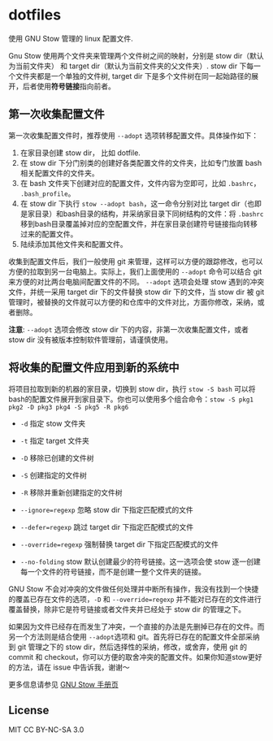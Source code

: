 # dotfiles

使用 GNU Stow 管理的 linux 配置文件.

Gnu Stow 使用两个文件夹来管理两个文件树之间的映射，分别是 stow dir（默认为当前文件夹） 和 target dir（默认为当前文件夹的父文件夹）. stow dir 下每一个文件夹都是一个单独的文件树, target dir 下是多个文件树在同一起始路径的展开，后者使用**符号链接**指向前者。

## 第一次收集配置文件

第一次收集配置文件时，推荐使用 `--adopt` 选项转移配置文件。具体操作如下：

1. 在家目录创建 stow dir， 比如 dotfile.
2. 在 stow dir 下分门别类的创建好各类配置文件的文件夹，比如专门放置 bash 相关配置文件的文件夹。
3. 在 bash 文件夹下创建对应的配置文件，文件内容为空即可，比如 `.bashrc`， `.bash_profile`。
4. 在 stow dir 下执行 `stow --adopt bash`，这一命令分别对比 target dir（也即是家目录）和bash目录的结构，并采纳家目录下同树结构的文件：将 `.bashrc` 移到bash目录覆盖掉对应的空配置文件，并在家目录创建符号链接指向转移过来的配置文件。
5. 陆续添加其他文件夹和配置文件。

收集到配置文件后，我们一般使用 git 来管理，这样可以方便的跟踪修改，也可以方便的拉取到另一台电脑上。实际上，我们上面使用的 `--adopt` 命令可以结合 git 来方便的对比两台电脑间配置文件的不同。 `--adopt` 选项会处理 stow 遇到的冲突文件，并统一采用 target dir 下的文件替换 stow dir 下的文件，当 stow dir 被 git 管理时，被替换的文件就可以方便的和仓库中的文件对比，方面你修改，采纳，或者删除。

**注意**: `--adopt` 选项会修改 stow dir 下的内容，非第一次收集配置文件，或者 stow dir 没有被版本控制软件管理前，请谨慎使用。

## 将收集的配置文件应用到新的系统中

将项目拉取到新的机器的家目录，切换到 stow dir，执行 `stow -S bash` 可以将bash的配置文件展开到家目录下。你也可以使用多个组合命令：`stow -S pkg1 pkg2 -D pkg3 pkg4 -S pkg5 -R pkg6`

- `-d` 指定 stow 文件夹
- `-t` 指定 target 文件夹
- `-D` 移除已创建的文件树
- `-S` 创建指定的文件树
- `-R` 移除并重新创建指定的文件树

- `--ignore=regexp` 忽略 stow dir 下指定匹配模式的文件
- `--defer=regexp` 跳过 target dir 下指定匹配模式的文件
- `--override=regexp` 强制替换 target dir 下指定匹配模式的文件

- `--no-folding` stow 默认创建最少的符号链接。这一选项会使 stow 逐一创建每一个文件的符号链接，而不是创建一整个文件夹的链接。

GNU Stow 不会对冲突的文件做任何处理并中断所有操作，我没有找到一个快捷的覆盖已存在文件的选项，`-D` 和 `--override=regexp` 并不能对已存在的文件进行覆盖替换，除非它是符号链接或者文件夹并已经处于 stow dir 的管理之下。

如果因为文件已经存在而发生了冲突，一个直接的办法是先删掉已存在的文件。而另一个方法则是结合使用 `--adopt`选项和 git。首先将已存在的配置文件全部采纳到 git 管理之下的 stow dir，然后选择性的采纳，修改，或舍弃，使用 git 的 commit 和 checkout，你可以方便的取舍冲突的配置文件。如果你知道stow更好的方法，请在 issue 中告诉我，谢谢～

更多信息请参见 [GNU Stow 手册页](https://www.gnu.org/software/stow/manual/stow.htm)

## License

MIT
CC BY-NC-SA 3.0
